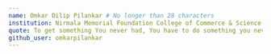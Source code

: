 ```yaml
---
name: Omkar Dilip Pilankar # No longer than 28 characters
institution: Nirmala Memorial Foundation College of Commerce & Science
quote: To get something You never had, You have to do something you never did. # no longer than 100 characters, avoid using quotes(") to guarantee the format remains the same.
github_user: omkarpilankar
---
```

